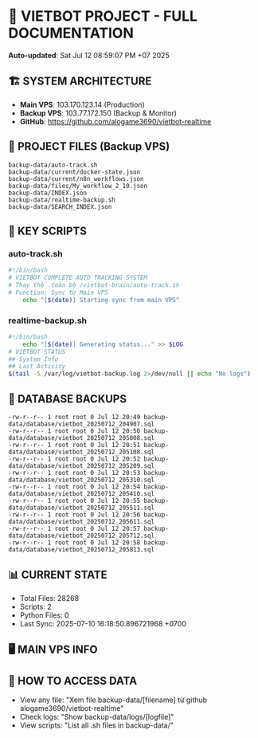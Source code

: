 # 🤖 VIETBOT PROJECT - FULL DOCUMENTATION
**Auto-updated**: Sat Jul 12 08:59:07 PM +07 2025

## 🏗️ SYSTEM ARCHITECTURE
- **Main VPS**: 103.170.123.14 (Production)
- **Backup VPS**: 103.77.172.150 (Backup & Monitor)
- **GitHub**: https://github.com/alogame3690/vietbot-realtime

## 📁 PROJECT FILES (Backup VPS)
```
backup-data/auto-track.sh
backup-data/current/docker-state.json
backup-data/current/n8n_workflows.json
backup-data/files/My_workflow_2_10.json
backup-data/INDEX.json
backup-data/realtime-backup.sh
backup-data/SEARCH_INDEX.json
```

## 🔧 KEY SCRIPTS
### auto-track.sh
```bash
#!/bin/bash
# VIETBOT COMPLETE AUTO TRACKING SYSTEM
# Thay thế toàn bộ /vietbot-brain/auto-track.sh
# Function: Sync từ Main VPS
    echo "[$(date)] Starting sync from main VPS"
```
### realtime-backup.sh
```bash
#!/bin/bash
    echo "[$(date)] Generating status..." >> $LOG
# VIETBOT STATUS
## System Info
## Last Activity
$(tail -5 /var/log/vietbot-backup.log 2>/dev/null || echo "No logs")
```

## 💾 DATABASE BACKUPS
```
-rw-r--r-- 1 root root 0 Jul 12 20:49 backup-data/database/vietbot_20250712_204907.sql
-rw-r--r-- 1 root root 0 Jul 12 20:50 backup-data/database/vietbot_20250712_205008.sql
-rw-r--r-- 1 root root 0 Jul 12 20:51 backup-data/database/vietbot_20250712_205108.sql
-rw-r--r-- 1 root root 0 Jul 12 20:52 backup-data/database/vietbot_20250712_205209.sql
-rw-r--r-- 1 root root 0 Jul 12 20:53 backup-data/database/vietbot_20250712_205310.sql
-rw-r--r-- 1 root root 0 Jul 12 20:54 backup-data/database/vietbot_20250712_205410.sql
-rw-r--r-- 1 root root 0 Jul 12 20:55 backup-data/database/vietbot_20250712_205511.sql
-rw-r--r-- 1 root root 0 Jul 12 20:56 backup-data/database/vietbot_20250712_205611.sql
-rw-r--r-- 1 root root 0 Jul 12 20:57 backup-data/database/vietbot_20250712_205712.sql
-rw-r--r-- 1 root root 0 Jul 12 20:58 backup-data/database/vietbot_20250712_205813.sql
```

## 📊 CURRENT STATE
- Total Files: 28268
- Scripts: 2
- Python Files: 0
- Last Sync: 2025-07-10 16:18:50.896721968 +0700

## 🖥️ MAIN VPS INFO


## 🚨 HOW TO ACCESS DATA
- View any file: "Xem file backup-data/[filename] từ github alogame3690/vietbot-realtime"
- Check logs: "Show backup-data/logs/[logfile]"
- View scripts: "List all .sh files in backup-data/"
